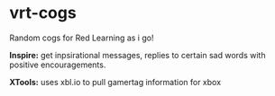 # vrt-cogs
Random cogs for Red
Learning as i go!

**Inspire:** get inpsirational messages, replies to certain sad words with positive encouragements.

**XTools:** uses xbl.io to pull gamertag information for xbox
